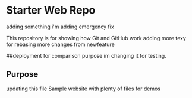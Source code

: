 # Starter Web Repo
adding something 
i'm adding emergency fix

This repository is for showing how Git and GitHub work
adding more texy for rebasing
more changes from newfeature

##deployment
for comparison purpose
im changing it for testing.

## Purpose
updating this file
Sample website with plenty of files for demos
